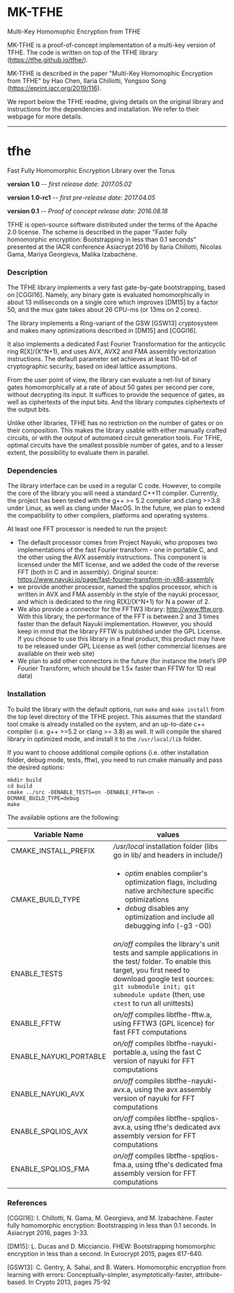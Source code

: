 # MK-TFHE
Multi-Key Homomophic Encryption from TFHE


MK-TFHE is a proof-of-concept implementation of a multi-key version of TFHE. The code is written on top of the TFHE library (https://tfhe.github.io/tfhe/). 

MK-TFHE is described in the paper "Multi-Key Homomophic Encryption from TFHE" by Hao Chen, Ilaria Chillotti, Yongsoo Song (https://eprint.iacr.org/2019/116). 

We report below the TFHE readme, giving details on the original library and instructions for the dependencies and installation. We refer to their webpage for more details. 



* * *




# tfhe
Fast Fully Homomorphic Encryption Library over the Torus

**version 1.0** -- *first release date: 2017.05.02*

**version 1.0-rc1** -- *first pre-release date: 2017.04.05*

**version 0.1** -- *Proof of concept release date: 2016.08.18*

TFHE is open-source software distributed under the terms of the Apache 2.0 license. 
The scheme is described in the paper "Faster fully homomorphic encryption: Bootstrapping in less than 0.1 seconds" presented at the IACR conference Asiacrypt 2016 by Ilaria Chillotti, Nicolas Gama, Mariya Georgieva, Malika Izabachène.


### Description 

The TFHE library implements a very fast gate-by-gate bootstrapping, based on [CGGI16]. Namely, any binary 
gate is evaluated homomorphically in about 13 milliseconds on a single
core which improves [DM15] by a factor 50, and the mux gate takes about 26 CPU-ms (or 13ms on 2 cores). 

The library implements a Ring-variant of the GSW [GSW13]
cryptosystem and makes many optimizations described in [DM15] and [CGGI16]. 

It also implements a dedicated Fast Fourier
Transformation for the anticyclic ring R[X]/(X^N+1), and uses AVX, AVX2 and FMA assembly vectorization instructions. 
The default parameter set achieves at least 110-bit of cryptographic security, based on ideal lattice assumptions.

From the user point of view, the library can evaluate a net-list of binary gates homomorphically at a rate of about 50 gates per second per core, without decrypting its input. It suffices to provide the sequence of gates, as well as ciphertexts of the input bits. And the
library computes ciphertexts of the output bits.

Unlike other libraries, TFHE has no restriction on the number of gates or on their composition. This makes the library usable with either
manually crafted circuits, or with the output of automated circuit generation tools. For TFHE, optimal circuits have the smallest possible number of gates, 
and to a lesser extent, the possibility to evaluate them in parallel. 



### Dependencies 


The library interface can be used in a regular C code. However, to compile the core of the library you will need a standard C++11 compiler.
Currently, the project has been tested with the g++ >= 5.2 compiler and clang >=3.8 under Linux, as well as clang under MacOS. In the future, we plan to extend the compatibility to other compilers, platforms and operating systems.

At least one FFT processor is needed to run the project:

* The default processor comes from Project Nayuki, who proposes two implementations of the fast Fourier transform - one in portable C, and the other using the AVX assembly instructions.
This component is licensed under the MIT license, and we added the code of the reverse FFT (both in C and in assembly). Original source: https://www.nayuki.io/page/fast-fourier-transform-in-x86-assembly
* we provide another processor, named the spqlios processor, which is written in AVX and FMA assembly in the style of the nayuki processor, and which is dedicated to the ring R[X]/(X^N+1) for N a power of 2.
* We also provide a connector for the FFTW3 library: http://www.fftw.org. With this library, the performance of the FFT is between 2 and 3 times faster than the default Nayuki implementation. However, you should keep in mind that the library FFTW is published under the GPL License. If you choose to use this library in a final product, this product may have to be released under GPL License as well (other commercial licenses are available on their web site)
* We plan to add other connectors in the future (for instance the Intel’s IPP Fourier Transform, which should be 1.5× faster than FFTW for 1D real data)


### Installation

To build the library with the default options, run ```make``` and ```make install``` from the top level directory of the TFHE project. This assumes that the standard tool cmake is already installed on the system, and an
up-to-date c++ compiler (i.e. g++ >=5.2 or clang >= 3.8) as well.
It will compile the shared library in optimized mode, and install it to the ```/usr/local/lib``` folder.

If you want to choose additional compile options (i.e. other installation folder, debug mode, tests, fftw), you need to run cmake manually and pass the desired options:
```
mkdir build
cd build
cmake ../src -DENABLE_TESTS=on -DENABLE_FFTW=on -DCMAKE_BUILD_TYPE=debug
make
```
The available options are the following:

| Variable Name          | values           | 
|------------------------|-------|
| CMAKE_INSTALL_PREFIX   | */usr/local* installation folder (libs go in lib/ and headers in include/) | 
| CMAKE_BUILD_TYPE       | <ul><li>*optim* enables compiler's optimization flags, including native architecture specific optimizations</li><li>*debug* disables any optimization and include all debugging info (-g3 -O0)</li> | 
| ENABLE_TESTS           | *on/off* compiles the library's unit tests and sample applications in the test/ folder. To enable this target, you first need to download google test sources: ```git submodule init; git submodule update``` (then, use ```ctest``` to run all unittests) | 
| ENABLE_FFTW            | *on/off* compiles libtfhe-fftw.a, using FFTW3 (GPL licence) for fast FFT computations |
| ENABLE_NAYUKI_PORTABLE | *on/off* compiles libtfhe-nayuki-portable.a, using the fast C version of nayuki for FFT computations |
| ENABLE_NAYUKI_AVX      | *on/off* compiles libtfhe-nayuki-avx.a, using the avx assembly version of nayuki for FFT computations |
| ENABLE_SPQLIOS_AVX     | *on/off* compiles libtfhe-spqlios-avx.a, using tfhe's dedicated avx assembly version for FFT computations |
| ENABLE_SPQLIOS_FMA     | *on/off* compiles libtfhe-spqlios-fma.a, using tfhe's dedicated fma assembly version for FFT computations |

### References

[CGGI16]: I. Chillotti, N. Gama, M. Georgieva, and M. Izabachène. Faster fully homomorphic encryption: Bootstrapping in less than 0.1 seconds. In Asiacrypt 2016, pages 3-33.

[DM15]:   L. Ducas and D. Micciancio.  FHEW: Bootstrapping homomorphic encryption in less than a second.  In Eurocrypt 2015, pages 617-640.

[GSW13]:  C. Gentry, A. Sahai, and B. Waters. Homomorphic encryption from learning with errors:  Conceptually-simpler,  asymptotically-faster,  attribute-based. In Crypto 2013, pages 75-92


